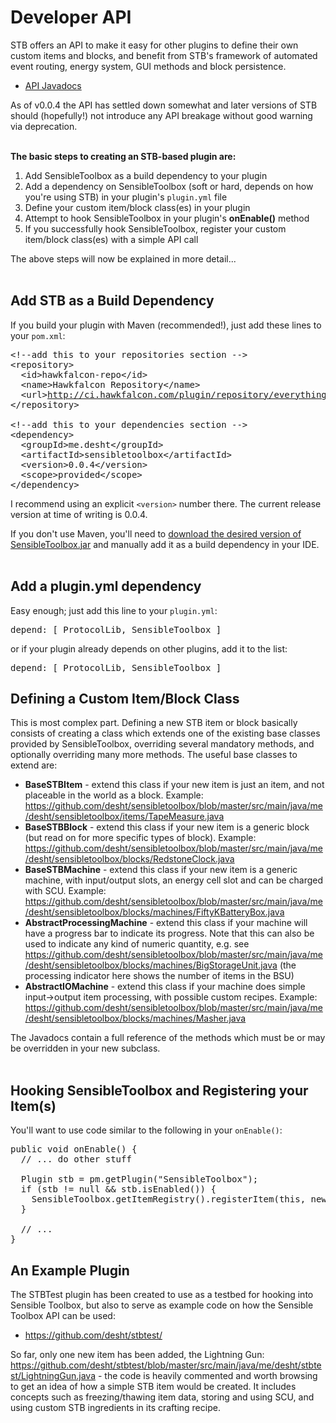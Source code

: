 # Developer API

STB offers an API to make it easy for other plugins to define their own custom items and blocks, and benefit from STB's framework of automated event routing, energy system, GUI methods and block persistence.
* [API Javadocs](http://desht.github.io/sensibletoolbox/)

As of v0.0.4 the API has settled down somewhat and later versions of STB should (hopefully!) not introduce any API breakage without good warning via deprecation.
<br><br>

<b>The basic steps to creating an STB-based plugin are:</b>

<ol><li>Add SensibleToolbox as a build dependency to your plugin
</li><li>Add a dependency on SensibleToolbox  (soft or hard, depends on how you're using STB) in your plugin's <code>plugin.yml</code> file
</li><li>Define your custom item/block class(es) in your plugin
</li><li>Attempt to hook SensibleToolbox in your plugin's <strong>onEnable()</strong> method
</li><li>If you successfully hook SensibleToolbox, register your custom item/block class(es) with a simple API call
</li></ol>

The above steps will now be explained in more detail...
<br><br>

## Add STB as a Build Dependency

If you build your plugin with Maven (recommended!), just add these lines to your `pom.xml`:

<pre><span>&lt;!--add this to your repositories section --&gt;</span>
<span>&lt;repository&gt;</span>
  <span>&lt;id&gt;</span>hawkfalcon-repo<span>&lt;/id&gt;</span>
  <span>&lt;name&gt;</span>Hawkfalcon Repository<span>&lt;/name&gt;</span>
  <span>&lt;url&gt;</span><a href="/linkout?remoteUrl=http%253a%252f%252fci.hawkfalcon.com%252fplugin%252frepository%252feverything" rel="nofollow">http://ci.hawkfalcon.com/plugin/repository/everything</a><span>&lt;/url&gt;</span>
<span>&lt;/repository&gt;</span>

<span>&lt;!--add this to your dependencies section --&gt;</span>
<span>&lt;dependency&gt;</span>
  <span>&lt;groupId&gt;</span>me.desht<span>&lt;/groupId&gt;</span>
  <span>&lt;artifactId&gt;</span>sensibletoolbox<span>&lt;/artifactId&gt;</span>
  <span>&lt;version&gt;</span>0.0.4<span>&lt;/version&gt;</span>
  <span>&lt;scope&gt;</span>provided<span>&lt;/scope&gt;</span>
<span>&lt;/dependency&gt;</span>
</pre>

I recommend using an explicit `<version>` number there. The current release version at time of writing is 0.0.4.

If you don't use Maven, you'll need to [download the desired version of SensibleToolbox.jar](https://thebusybiscuit.github.io/builds/Slimefun/SensibleToolbox/master/) and manually add it as a build dependency in your IDE.
<br><br>

## Add a plugin.yml dependency

Easy enough; just add this line to your <code>plugin.yml</code>:
<pre><span>depend</span><span>:</span> <span>[</span> <span>ProtocolLib</span><span>,</span> <span>SensibleToolbox</span> <span>]</span>
</pre>
or if your plugin already depends on other plugins, add it to the list:
<pre><span>depend</span><span>:</span> <span>[</span> <span>ProtocolLib</span><span>,</span> <span>SensibleToolbox</span> <span>]</span>
</pre>

## Defining a Custom Item/Block Class

This is most complex part. Defining a new STB item or block basically consists of creating a class which extends one of the existing base classes provided by SensibleToolbox, overriding several mandatory methods, and optionally overriding many more methods. The useful base classes to extend are:

<ul><li><strong>BaseSTBItem</strong> - extend this class if your new item is just an item, and not placeable in the world as a block.  Example: <a href="https://github.com/desht/sensibletoolbox/blob/master/src/main/java/me/desht/sensibletoolbox/items/TapeMeasure.java" rel="nofollow">https://github.com/desht/sensibletoolbox/blob/master/src/main/java/me/desht/sensibletoolbox/items/TapeMeasure.java</a>
</li><li><strong>BaseSTBBlock</strong> - extend this class if your new item is a generic block (but read on for more specific types of block).  Example: <a href="https://github.com/desht/sensibletoolbox/blob/master/src/main/java/me/desht/sensibletoolbox/blocks/RedstoneClock.java" rel="nofollow">https://github.com/desht/sensibletoolbox/blob/master/src/main/java/me/desht/sensibletoolbox/blocks/RedstoneClock.java</a>
</li><li><strong>BaseSTBMachine</strong> - extend this class if your new item is a generic machine, with input/output slots, an energy cell slot and can be charged with SCU.  Example: <a href="https://github.com/desht/sensibletoolbox/blob/master/src/main/java/me/desht/sensibletoolbox/blocks/machines/FiftyKBatteryBox.java" rel="nofollow">https://github.com/desht/sensibletoolbox/blob/master/src/main/java/me/desht/sensibletoolbox/blocks/machines/FiftyKBatteryBox.java</a>
</li><li><strong>AbstractProcessingMachine</strong> - extend this class if your machine will have a progress bar to indicate its progress.  Note that this can also be used to indicate any kind of numeric quantity, e.g. see <a href="https://github.com/desht/sensibletoolbox/blob/master/src/main/java/me/desht/sensibletoolbox/blocks/machines/BigStorageUnit.java" rel="nofollow">https://github.com/desht/sensibletoolbox/blob/master/src/main/java/me/desht/sensibletoolbox/blocks/machines/BigStorageUnit.java</a> (the processing indicator here shows the number of items in the BSU)
</li><li><strong>AbstractIOMachine</strong> - extend this class if your machine does simple input-&gt;output item processing, with possible custom recipes.  Example: <a href="https://github.com/desht/sensibletoolbox/blob/master/src/main/java/me/desht/sensibletoolbox/blocks/machines/Masher.java" rel="nofollow">https://github.com/desht/sensibletoolbox/blob/master/src/main/java/me/desht/sensibletoolbox/blocks/machines/Masher.java</a>
</li></ul>

The Javadocs contain a full reference of the methods which must be or may be overridden in your new subclass.
<br><br>

## Hooking SensibleToolbox and Registering your Item(s)

You'll want to use code similar to the following in your `onEnable()`:

<pre><span>public</span> <span>void</span> <span>onEnable</span><span>()</span> <span>{</span>
  <span>// ... do other stuff</span>

  <span>Plugin</span> <span>stb</span> <span>=</span> <span>pm</span><span>.</span><span>getPlugin</span><span>(</span><span>"SensibleToolbox"</span><span>);</span>
  <span>if</span> <span>(</span><span>stb</span> <span>!=</span> <span>null</span> <span>&amp;&amp;</span> <span>stb</span><span>.</span><span>isEnabled</span><span>())</span> <span>{</span>
    <span>SensibleToolbox</span><span>.</span><span>getItemRegistry</span><span>().</span><span>registerItem</span><span>(</span><span>this</span><span>,</span> <span>new</span> <span>YourCustomItemClass</span><span>());</span>
  <span>}</span>

  <span>// ...</span>
<span>}</span>
</pre>

## An Example Plugin

The STBTest plugin has been created to use as a testbed for hooking into Sensible Toolbox, but also to serve as example code on how the Sensible Toolbox API can be used:
* https://github.com/desht/stbtest/

So far, only one new item has been added, the Lightning Gun: https://github.com/desht/stbtest/blob/master/src/main/java/me/desht/stbtest/LightningGun.java - the code is heavily commented and worth browsing to get an idea of how a simple STB item would be created. It includes concepts such as freezing/thawing item data, storing and using SCU, and using custom STB ingredients in its crafting recipe.